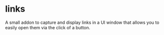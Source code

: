 # links

A small addon to capture and display links in a UI window that allows you to easily open them via the click of a button.